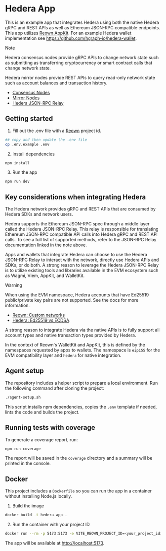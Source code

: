 # Hedera App

This is an example app that integrates Hedera using both the native Hedera gRPC and REST APIs as
well as Ethereum JSON-RPC compatible endpoints. This app utilizes
[Reown AppKit](https://docs.reown.com/appkit/overview). For an example Hedera wallet
implementation see <https://github.com/hgraph-io/hedera-wallet>.

> [!NOTE]
>
> Hedera consensus nodes provide gRPC APIs to change network state such as submitting as
> transferring cryptocurrency or smart contract calls that change network state.
>
> Hedera mirror nodes provide REST APIs to query read-only network state such as account
> balances and transaction history.
>
> - [Consensus Nodes](https://docs.hedera.com/hedera/networks/mainnet/mainnet-nodes)
> - [Mirror Nodes](https://docs.hedera.com/hedera/core-concepts/mirror-nodes)
> - [Hedera JSON-RPC Relay](https://github.com/hashgraph/hedera-json-rpc-relay/blob/main/docs/rpc-api.md)

## Getting started

1. Fill out the .env file with a [Reown](https://cloud.reown.com) project id.

```sh
## copy and then update the .env file
cp .env.example .env
```

2. Install dependencies

```sh
npm install
```

3. Run the app

```sh
npm run dev
```

## Key considerations when integrating Hedera

The Hedera network provides gRPC and REST APIs that are consumed by Hedera SDKs and network
users.

Hedera supports the Ethereum JSON-RPC spec through a middle layer called the Hedera JSON-RPC
Relay. This relay is responsible for translating Ethereum JSON-RPC compatible API calls into
Hedera gRPC and REST API calls. To see a full list of supported methods, refer to the JSON-RPC
Relay documentation linked in the note above.

Apps and wallets that integrate Hedera can choose to use the Hedera JSON-RPC Relay to interact
with the network, directly use Hedera APIs and SDKs, or do both. A strong reason to leverage the
Hedera JSON-RPC Relay is to utilize existing tools and libraries available in the EVM ecosystem
such as Wagmi, Viem, AppKit, and WalletKit.

> [!WARNING]
>
> When using the EVM namespace, Hedera accounts that have Ed25519 public/private key pairs are
> not supported. See the docs for more information.
>
> - [Reown: Custom networks](https://docs.reown.com/appkit/react/core/custom-networks#1-adding-your-chain-to-viem%E2%80%99s-directory-recommended)
> - [Hedera: Ed25519 vs ECDSA](https://docs.hedera.com/hedera/core-concepts/keys-and-signatures#choosing-between-ecdsa-and-ed25519-keys).

A strong reason to integrate Hedera via the native APIs is to fully support all account types
and native transaction types provided by Hedera.

In the context of Reown's WalletKit and AppKit, this is defined by the namespaces requested by
apps to wallets. The namespace is `eip155` for the EVM compatibility layer and `hedera` for
native integration.

## Agent setup

The repository includes a helper script to prepare a local environment. Run the following
command after cloning the project:

```sh
./agent-setup.sh
```

This script installs npm dependencies, copies the `.env` template if needed, lints the code and
builds the project.

## Running tests with coverage

To generate a coverage report, run:

```sh
npm run coverage
```

The report will be saved in the `coverage` directory and a summary will be printed in the
console.

## Docker

This project includes a `Dockerfile` so you can run the app in a container without installing
Node.js locally.

1. Build the image

```sh
docker build -t hedera-app .
```

2. Run the container with your project ID

```sh
docker run --rm -p 5173:5173 -e VITE_REOWN_PROJECT_ID=<your_project_id> hedera-app
```

The app will be available at <http://localhost:5173>.
